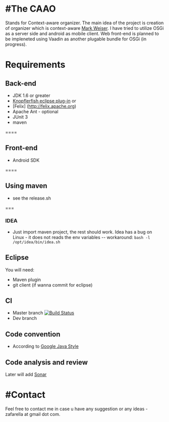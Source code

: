 
#The CAAO
====
Stands for Context-aware organizer. The main idea of the project is creation of organizer which is context-aware [Mark Weiser](http://en.wikipedia.org/wiki/Mark_Weiser).
I have tried to utilize OSGi as a server side and android as mobile client. Web front-end is planned to be impleneted using Vaadin as another plugable bundle for OSGi (in progress).


# Requirements
## Back-end
* JDK 1.6 or greater
* [Knopflerfish eclipse plug-in](http://www.knopflerfish.org/eclipse_plugin.html) or
* [Felix] (http://felix.apache.org)
* Apache Ant - optional
* JUnit 3
* maven

====
## Front-end
  * Android SDK

====
## Using maven
* see the release.sh

===
### IDEA
* Just import maven project, the rest should work. Idea has a bug on Linux - it does not reads the env variables -- workaround: 
```bash -l /opt/idea/bin/idea.sh```

## Eclipse
You will need:
* Maven plugin
* git client (if wanna commit for eclipse)

## CI
  * Master branch [![Build Status](https://travis-ci.org/zafarella/caao.svg?branch=dev)](https://travis-ci.org/zafarella/caao)
  * Dev branch 

## Code convention
* According to [Google Java Style](https://google-styleguide.googlecode.com/svn/trunk/javaguide.html)


## Code analysis and review
 Later will add [Sonar](http://www.sonarqube.org/)

#Contact
===
Feel free to contact me in case u have any suggestion or any ideas - zafarella at gmail dot com.
